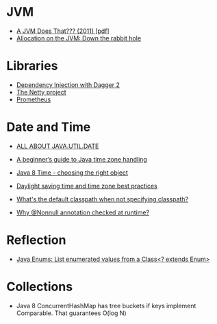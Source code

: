 # JVM
* [A JVM Does That??? (2011) [pdf]](http://www.azulsystems.com/blog/wp-content/uploads/2011/03/2011_WhatDoesJVMDo.pdf)
* [Allocation on the JVM: Down the rabbit hole](http://jcdav.is/2016/07/11/JVM-allocation-secrets/)

# Libraries
* [Dependency Injection with Dagger 2](https://www.future-processing.pl/blog/dependency-injection-with-dagger-2/)
* [The Netty project](http://netty.io/)
* [Prometheus](https://prometheus.io/)

# Date and Time
* [ALL ABOUT JAVA.UTIL.DATE](https://codeblog.jonskeet.uk/2017/04/23/all-about-java-util-date/)
* [A beginner’s guide to Java time zone handling](https://vladmihalcea.com/2014/11/17/a-beginners-guide-to-java-time-zone-handling/)
* [Java 8 Time - choosing the right object](http://mattgreencroft.blogspot.com/2014/12/java-8-time-choosing-right-object.html)
* [Daylight saving time and time zone best practices](https://stackoverflow.com/questions/2532729/daylight-saving-time-and-time-zone-best-practices)

* [What's the default classpath when not specifying classpath?](http://stackoverflow.com/questions/8227682/whats-the-default-classpath-when-not-specifying-classpath)

* [Why @Nonnull annotation checked at runtime?](http://stackoverflow.com/questions/40847472/why-nonnull-annotation-checked-at-runtime)

# Reflection
* [Java Enums: List enumerated values from a Class<? extends Enum>](http://stackoverflow.com/questions/1626901/java-enums-list-enumerated-values-from-a-class-extends-enum)

# Collections
* Java 8 ConcurrentHashMap has tree buckets if keys implement Comparable. That guarantees O(log N)